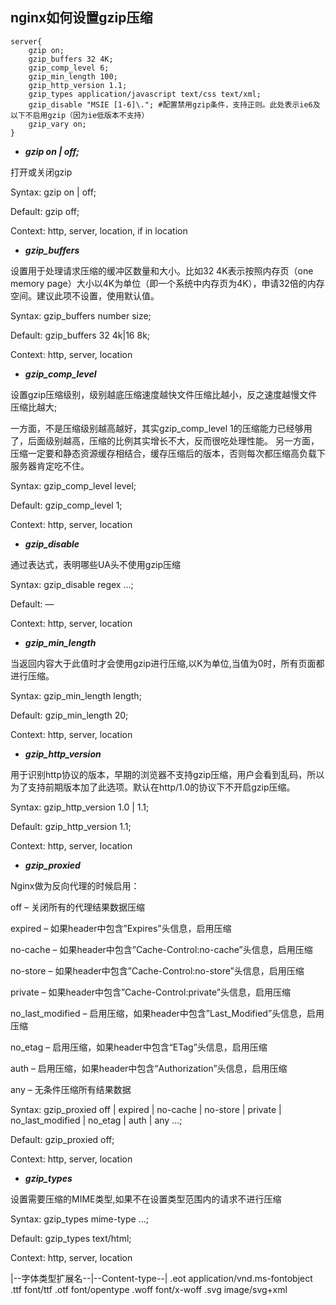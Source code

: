

## nginx如何设置gzip压缩



```
server{
    gzip on;
    gzip_buffers 32 4K;
    gzip_comp_level 6;
    gzip_min_length 100;
    gzip_http_version 1.1;
    gzip_types application/javascript text/css text/xml;
    gzip_disable "MSIE [1-6]\."; #配置禁用gzip条件，支持正则。此处表示ie6及以下不启用gzip（因为ie低版本不支持）
    gzip_vary on;
}
```

* ***gzip on | off;***


打开或关闭gzip

Syntax: gzip on | off;

Default:    gzip off;

Context:    http, server, location, if in location



* ***gzip_buffers***


设置用于处理请求压缩的缓冲区数量和大小。比如32 4K表示按照内存页（one memory page）大小以4K为单位（即一个系统中内存页为4K），申请32倍的内存空间。建议此项不设置，使用默认值。

Syntax: gzip_buffers number size;

Default:    gzip_buffers 32 4k|16 8k;

Context:    http, server, location

* ***gzip_comp_level***


设置gzip压缩级别，级别越底压缩速度越快文件压缩比越小，反之速度越慢文件压缩比越大;

一方面，不是压缩级别越高越好，其实gzip_comp_level 1的压缩能力已经够用了，后面级别越高，压缩的比例其实增长不大，反而很吃处理性能。
另一方面，压缩一定要和静态资源缓存相结合，缓存压缩后的版本，否则每次都压缩高负载下服务器肯定吃不住。

Syntax: gzip_comp_level level;

Default:    gzip_comp_level 1;

Context:    http, server, location


* ***gzip_disable***


通过表达式，表明哪些UA头不使用gzip压缩

Syntax: gzip_disable regex ...;

Default:    —

Context:    http, server, location

* ***gzip_min_length***


当返回内容大于此值时才会使用gzip进行压缩,以K为单位,当值为0时，所有页面都进行压缩。

Syntax: gzip_min_length length;

Default:    gzip_min_length 20;

Context:    http, server, location

* ***gzip_http_version***


用于识别http协议的版本，早期的浏览器不支持gzip压缩，用户会看到乱码，所以为了支持前期版本加了此选项。默认在http/1.0的协议下不开启gzip压缩。

Syntax: gzip_http_version 1.0 | 1.1;

Default:    gzip_http_version 1.1;

Context:    http, server, location

* ***gzip_proxied***


Nginx做为反向代理的时候启用：

off – 关闭所有的代理结果数据压缩

expired – 如果header中包含”Expires”头信息，启用压缩

no-cache – 如果header中包含”Cache-Control:no-cache”头信息，启用压缩

no-store – 如果header中包含”Cache-Control:no-store”头信息，启用压缩

private – 如果header中包含”Cache-Control:private”头信息，启用压缩

no_last_modified – 启用压缩，如果header中包含”Last_Modified”头信息，启用压缩

no_etag – 启用压缩，如果header中包含“ETag”头信息，启用压缩

auth – 启用压缩，如果header中包含“Authorization”头信息，启用压缩

any – 无条件压缩所有结果数据

Syntax: gzip_proxied off | expired | no-cache | no-store | private | no_last_modified | no_etag | auth | any ...;

Default:    gzip_proxied off;

Context:    http, server, location

* ***gzip_types***


设置需要压缩的MIME类型,如果不在设置类型范围内的请求不进行压缩

Syntax: gzip_types mime-type ...;

Default:    gzip_types text/html;

Context:    http, server, location

|--字体类型扩展名--|--Content-type--|
.eot	application/vnd.ms-fontobject
.ttf	font/ttf
.otf	font/opentype
.woff	font/x-woff
.svg	image/svg+xml









